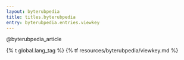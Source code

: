 ```yaml
---
layout: byterubpedia
title: titles.byterubpedia
entry: byterubpedia.entries.viewkey
---
```


@byterubpedia_article

{% t global.lang_tag %}
{% tf resources/byterubpedia/viewkey.md %}
